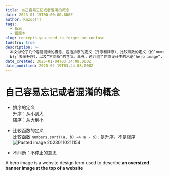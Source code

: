 ```yaml
---
title: 自己容易忘记或者混淆的概念
date: 2023-01-15T00:00:00.000Z
author: KazooTTT
tags:
  - 备忘
  - 错题本
slug: concepts-you-tend-to-forget-or-confuse
toAstro: true
description: >-
  本文讨论了几个容易混淆的概念，包括排序的定义（升序和降序）、比较函数的定义（如`numbers.sort((a, b) => a -
  b);`表示升序），以及“不间断”的含义。此外，还介绍了网页设计中的术语“hero image”，指的是网站顶部的大型横幅图像。
date_created: 2025-01-04T03:34:08.000Z
date_modified: 2025-02-19T03:44:08.000Z
---
```


# 自己容易忘记或者混淆的概念

- 排序的定义  
  升序：从小到大  
  降序：从大到小

- 比较函数的定义  
  比较函数 `numbers.sort((a, b) => a - b);` 是升序，不是降序  
  ![Pasted image 20230110211154](<https://pictures.kazoottt.top/2024/04/20240407-c01f559e8d8097e5e5773cf42338283c.png>)

- 不间断：不停止的意思

A hero image is a website design term used to describe **an oversized banner image at the top of a website**
